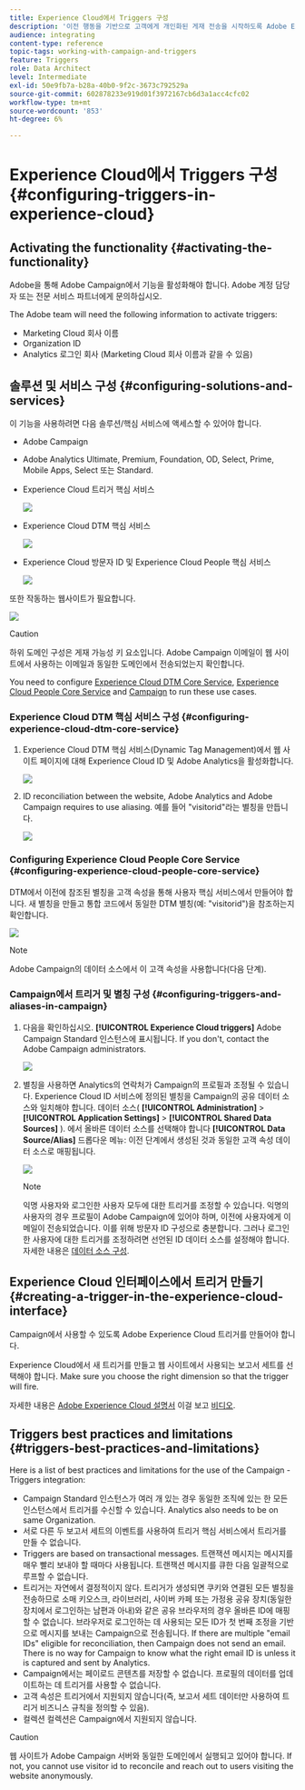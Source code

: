 ```yaml
---
title: Experience Cloud에서 Triggers 구성
description: '이전 행동을 기반으로 고객에게 개인화된 게재 전송을 시작하도록 Adobe Experience Cloud Triggers 통합을 구성하는 방법을 알아봅니다. '
audience: integrating
content-type: reference
topic-tags: working-with-campaign-and-triggers
feature: Triggers
role: Data Architect
level: Intermediate
exl-id: 50e9fb7a-b28a-40b0-9f2c-3673c792529a
source-git-commit: 602878233e919d01f3972167cb6d3a1acc4cfc02
workflow-type: tm+mt
source-wordcount: '853'
ht-degree: 6%

---
```


# Experience Cloud에서 Triggers 구성{#configuring-triggers-in-experience-cloud}

## Activating the functionality {#activating-the-functionality}

Adobe을 통해 Adobe Campaign에서 기능을 활성화해야 합니다. Adobe 계정 담당자 또는 전문 서비스 파트너에게 문의하십시오.

The Adobe team will need the following information to activate triggers:

* Marketing Cloud 회사 이름
* Organization ID
* Analytics 로그인 회사 (Marketing Cloud 회사 이름과 같을 수 있음)

## 솔루션 및 서비스 구성 {#configuring-solutions-and-services}

이 기능을 사용하려면 다음 솔루션/핵심 서비스에 액세스할 수 있어야 합니다.

* Adobe Campaign
* Adobe Analytics Ultimate, Premium, Foundation, OD, Select, Prime, Mobile Apps, Select 또는 Standard.
* Experience Cloud 트리거 핵심 서비스

   ![](assets/trigger_uc_prereq_1.png)

* Experience Cloud DTM 핵심 서비스

   ![](assets/trigger_uc_prereq_2.png)

* Experience Cloud 방문자 ID 및 Experience Cloud People 핵심 서비스

   ![](assets/trigger_uc_prereq_3.png)

또한 작동하는 웹사이트가 필요합니다.

![](assets/trigger_uc_prereq_4.png)

>[!CAUTION]
>
>하위 도메인 구성은 게재 가능성 키 요소입니다. Adobe Campaign 이메일이 웹 사이트에서 사용하는 이메일과 동일한 도메인에서 전송되었는지 확인합니다.

You need to configure [Experience Cloud DTM Core Service](#configuring-experience-cloud-dtm-core-service), [Experience Cloud People Core Service](#configuring-experience-cloud-people-core-service) and [Campaign](#configuring-triggers-and-aliases-in-campaign) to run these use cases.

### Experience Cloud DTM 핵심 서비스 구성 {#configuring-experience-cloud-dtm-core-service}

1. Experience Cloud DTM 핵심 서비스(Dynamic Tag Management)에서 웹 사이트 페이지에 대해 Experience Cloud ID 및 Adobe Analytics을 활성화합니다.

   ![](assets/trigger_uc_conf_1.png)

1. ID reconciliation between the website, Adobe Analytics and Adobe Campaign requires to use aliasing. 예를 들어 &quot;visitorid&quot;라는 별칭을 만듭니다.

   ![](assets/trigger_uc_conf_2.png)

### Configuring Experience Cloud People Core Service {#configuring-experience-cloud-people-core-service}

DTM에서 이전에 참조된 별칭을 고객 속성을 통해 사용자 핵심 서비스에서 만들어야 합니다. 새 별칭을 만들고 통합 코드에서 동일한 DTM 별칭(예: &quot;visitorid&quot;)을 참조하는지 확인합니다.

![](assets/trigger_uc_conf_3.png)

>[!NOTE]
>
>Adobe Campaign의 데이터 소스에서 이 고객 속성을 사용합니다(다음 단계).

### Campaign에서 트리거 및 별칭 구성 {#configuring-triggers-and-aliases-in-campaign}

1. 다음을 확인하십시오. **[!UICONTROL Experience Cloud triggers]** Adobe Campaign Standard 인스턴스에 표시됩니다. If you don&#39;t, contact the Adobe Campaign administrators.

   ![](assets/remarketing_1.png)

1. 별칭을 사용하면 Analytics의 연락처가 Campaign의 프로필과 조정될 수 있습니다. Experience Cloud ID 서비스에 정의된 별칭을 Campaign의 공유 데이터 소스와 일치해야 합니다. 데이터 소스( **[!UICONTROL Administration]** > **[!UICONTROL Application Settings]** > **[!UICONTROL Shared Data Sources]** ). 에서 올바른 데이터 소스를 선택해야 합니다 **[!UICONTROL Data Source/Alias]** 드롭다운 메뉴: 이전 단계에서 생성된 것과 동일한 고객 속성 데이터 소스로 매핑됩니다.

   ![](assets/trigger_uc_conf_5.png)

   >[!NOTE]
   >
   >익명 사용자와 로그인한 사용자 모두에 대한 트리거를 조정할 수 있습니다. 익명의 사용자의 경우 프로필이 Adobe Campaign에 있어야 하며, 이전에 사용자에게 이메일이 전송되었습니다. 이를 위해 방문자 ID 구성으로 충분합니다. 그러나 로그인한 사용자에 대한 트리거를 조정하려면 선언된 ID 데이터 소스를 설정해야 합니다. 자세한 내용은 [데이터 소스 구성](../../integrating/using/provisioning-and-configuring-integration-with-audience-manager-or-people-core-service.md#step-2--configure-the-data-sources).

## Experience Cloud 인터페이스에서 트리거 만들기 {#creating-a-trigger-in-the-experience-cloud-interface}

Campaign에서 사용할 수 있도록 Adobe Experience Cloud 트리거를 만들어야 합니다.

Experience Cloud에서 새 트리거를 만들고 웹 사이트에서 사용되는 보고서 세트를 선택해야 합니다. Make sure you choose the right dimension so that the trigger will fire.

자세한 내용은 [Adobe Experience Cloud 설명서](https://experienceleague.adobe.com/docs/core-services/interface/activation/triggers.html) 이걸 보고 [비디오](https://helpx.adobe.com/marketing-cloud/how-to/email-marketing.html#step-two).

## Triggers best practices and limitations {#triggers-best-practices-and-limitations}

Here is a list of best practices and limitations for the use of the Campaign - Triggers integration:

* Campaign Standard 인스턴스가 여러 개 있는 경우 동일한 조직에 있는 한 모든 인스턴스에서 트리거를 수신할 수 있습니다. Analytics also needs to be on same Organization.
* 서로 다른 두 보고서 세트의 이벤트를 사용하여 트리거 핵심 서비스에서 트리거를 만들 수 없습니다.
* Triggers are based on transactional messages. 트랜잭션 메시지는 메시지를 매우 빨리 보내야 할 때마다 사용됩니다. 트랜잭션 메시지를 큐한 다음 일괄적으로 루프할 수 없습니다.
* 트리거는 자연에서 결정적이지 않다. 트리거가 생성되면 쿠키와 연결된 모든 별칭을 전송하므로 소매 키오스크, 라이브러리, 사이버 카페 또는 가정용 공유 장치(동일한 장치에서 로그인하는 남편과 아내)와 같은 공유 브라우저의 경우 올바른 ID에 매핑할 수 없습니다. 브라우저로 로그인하는 데 사용되는 모든 ID가 첫 번째 조정을 기반으로 메시지를 보내는 Campaign으로 전송됩니다. If there are multiple &quot;email IDs&quot; eligible for reconciliation, then Campaign does not send an email. There is no way for Campaign to know what the right email ID is unless it is captured and sent by Analytics.
* Campaign에서는 페이로드 콘텐츠를 저장할 수 없습니다. 프로필의 데이터를 업데이트하는 데 트리거를 사용할 수 없습니다.
* 고객 속성은 트리거에서 지원되지 않습니다(즉, 보고서 세트 데이터만 사용하여 트리거 비즈니스 규칙을 정의할 수 있음).
* 컬렉션 컬렉션은 Campaign에서 지원되지 않습니다.

>[!CAUTION]
>
>웹 사이트가 Adobe Campaign 서버와 동일한 도메인에서 실행되고 있어야 합니다. If not, you cannot use visitor id to reconcile and reach out to users visiting the website anonymously.
